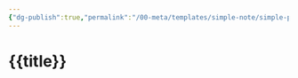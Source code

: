 ```yaml
---
{"dg-publish":true,"permalink":"/00-meta/templates/simple-note/simple-public-note/","dgHomeLink":true,"dgPassFrontmatter":false}
---
```


# {{title}}